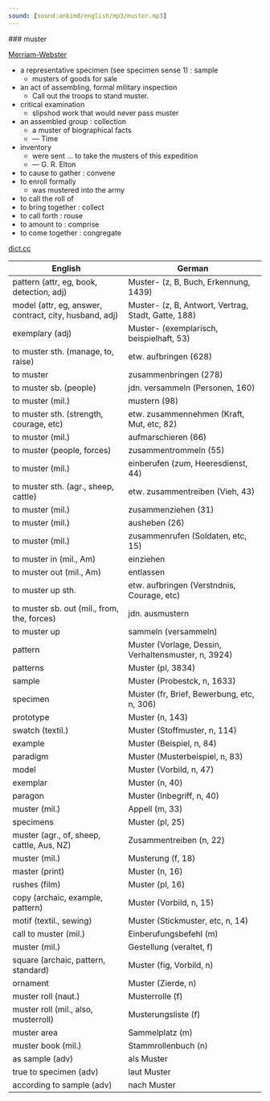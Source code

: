 ```yaml
---
sound: [sound:ankimd/english/mp3/muster.mp3]
---
```


\### muster

[Merriam-Webster](https://www.merriam-webster.com/dictionary/muster)

- a representative specimen (see specimen sense 1) : sample
    - musters of goods for sale
- an act of assembling, formal military inspection
    - Call out the troops to stand muster.
- critical examination
    - slipshod work that would never pass muster
- an assembled group : collection
    - a muster of biographical facts
    - — Time
- inventory
    - were sent … to take the musters of this expedition
    - — G. R. Elton
- to cause to gather : convene
- to enroll formally
    - was mustered into the army
- to call the roll of
- to bring together : collect
- to call forth : rouse
- to amount to : comprise
- to come together : congregate

[dict.cc](https://www.dict.cc/muster)

| English        | German       |
| -------------- | ------------ |
| pattern (attr, eg, book, detection, adj) | Muster- (z, B, Buch, Erkennung, 1439) |
| model (attr, eg, answer, contract, city, husband, adj) | Muster- (z, B, Antwort, Vertrag, Stadt, Gatte, 188) |
| exemplary (adj) | Muster- (exemplarisch, beispielhaft, 53) |
| to muster sth. (manage, to, raise) | etw. aufbringen (628) |
| to muster | zusammenbringen (278) |
| to muster sb. (people) | jdn. versammeln (Personen, 160) |
| to muster (mil.) | mustern (98) |
| to muster sth. (strength, courage, etc) | etw. zusammennehmen (Kraft, Mut, etc, 82) |
| to muster (mil.) | aufmarschieren (66) |
| to muster (people, forces) | zusammentrommeln (55) |
| to muster (mil.) | einberufen (zum, Heeresdienst, 44) |
| to muster sth. (agr., sheep, cattle) | etw. zusammentreiben (Vieh, 43) |
| to muster (mil.) | zusammenziehen (31) |
| to muster (mil.) | ausheben (26) |
| to muster (mil.) | zusammenrufen (Soldaten, etc, 15) |
| to muster in (mil., Am) | einziehen |
| to muster out (mil., Am) | entlassen |
| to muster up sth. | etw. aufbringen (Verstndnis, Courage, etc) |
| to muster sb. out (mil., from, the, forces) | jdn. ausmustern |
| to muster up | sammeln (versammeln) |
| pattern | Muster (Vorlage, Dessin, Verhaltensmuster, n, 3924) |
| patterns | Muster (pl, 3834) |
| sample | Muster (Probestck, n, 1633) |
| specimen | Muster (fr, Brief, Bewerbung, etc, n, 306) |
| prototype | Muster (n, 143) |
| swatch (textil.) | Muster (Stoffmuster, n, 114) |
| example | Muster (Beispiel, n, 84) |
| paradigm | Muster (Musterbeispiel, n, 83) |
| model | Muster (Vorbild, n, 47) |
| exemplar | Muster (n, 40) |
| paragon | Muster (Inbegriff, n, 40) |
| muster (mil.) | Appell (m, 33) |
| specimens | Muster (pl, 25) |
| muster (agr., of, sheep, cattle, Aus, NZ) | Zusammentreiben (n, 22) |
| muster (mil.) | Musterung (f, 18) |
| master (print) | Muster (n, 16) |
| rushes (film) | Muster (pl, 16) |
| copy (archaic, example, pattern) | Muster (Vorbild, n, 15) |
| motif (textil., sewing) | Muster (Stickmuster, etc, n, 14) |
| call to muster (mil.) | Einberufungsbefehl (m) |
| muster (mil.) | Gestellung (veraltet, f) |
| square (archaic, pattern, standard) | Muster (fig, Vorbild, n) |
| ornament | Muster (Zierde, n) |
| muster roll (naut.) | Musterrolle (f) |
| muster roll (mil., also, musterroll) | Musterungsliste (f) |
| muster area | Sammelplatz (m) |
| muster book (mil.) | Stammrollenbuch (n) |
| as sample (adv) | als Muster |
| true to specimen (adv) | laut Muster |
| according to sample (adv) | nach Muster |
